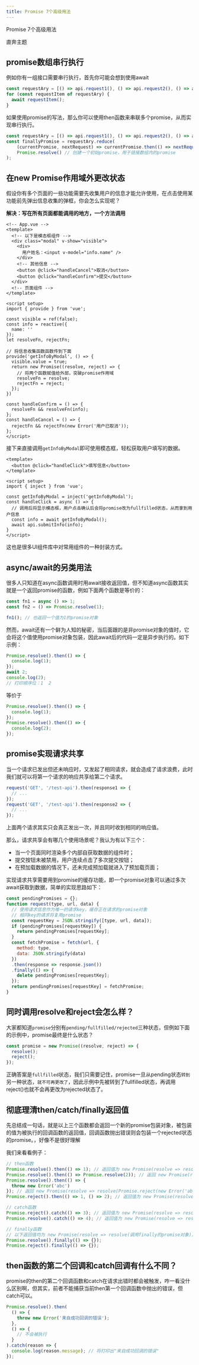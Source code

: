 ```yaml
---
title: Promise 7个高级用法
---
```

Promise 7个高级用法

直奔主题

## promise数组串行执行
例如你有一组接口需要串行执行，首先你可能会想到使用await

```js
const requestAry = [() => api.request1(), () => api.request2(), () => api.request3()];
for (const requestItem of requestAry) {
  await requestItem();
}
```
如果使用promise的写法，那么你可以使用then函数来串联多个promise，从而实现串行执行。
```js
const requestAry = [() => api.request1(), () => api.request2(), () => api.request3()];
const finallyPromise = requestAry.reduce(
    (currentPromise, nextRequest) => currentPromise.then(() => nextRequest()),
    Promise.resolve() // 创建一个初始promise，用于链接数组内的promise
);
```

## 在new Promise作用域外更改状态
假设你有多个页面的一些功能需要先收集用户的信息才能允许使用，在点击使用某功能前先弹出信息收集的弹框，你会怎么实现呢？

**解决：写在所有页面都能调用的地方，一个方法调用**

```vue
<!-- App.vue -->
<template>
  <!-- 以下是模态框组件 -->
  <div class="modal" v-show="visible">
    <div>
      用户姓名：<input v-model="info.name" />
    </div>
    <!-- 其他信息 -->
    <button @click="handleCancel">取消</button>
    <button @click="handleConfirm">提交</button>
  </div>
  <!-- 页面组件 -->
</template>

<script setup>
import { provide } from 'vue';

const visible = ref(false);
const info = reactive({
  name: ''
});
let resolveFn, rejectFn;

// 将信息收集函数函数传到下面
provide('getInfoByModal', () => {
  visible.value = true;
  return new Promise((resolve, reject) => {
    // 将两个函数赋值给外部，突破promise作用域
    resolveFn = resolve;
    rejectFn = reject;
  });
})

const handleConfirm = () => {
  resolveFn && resolveFn(info);
};
const handleCancel = () => {
  rejectFn && rejectFn(new Error('用户已取消'));
};
</script>
```
接下来直接调用`getInfoByModal`即可使用模态框，轻松获取用户填写的数据。
```vue
<template>
  <button @click="handleClick">填写信息</button>
</template>

<script setup>
import { inject } from 'vue';

const getInfoByModal = inject('getInfoByModal');
const handleClick = async () => {
  // 调用后将显示模态框，用户点击确认后会将promise改为fullfilled状态，从而拿到用户信息
  const info = await getInfoByModal();
  await api.submitInfo(info);
}
</script>
```
这也是很多UI组件库中对常用组件的一种封装方式。

## async/await的另类用法
很多人只知道在async函数调用时用await接收返回值，但不知道async函数其实就是一个返回promise的函数，例如下面两个函数是等价的：
```js
const fn1 = async () => 1;
const fn2 = () => Promise.resolve(1);

fn1(); // 也返回一个值为1的promise对象
```
然而，await还有一个鲜为人知的秘密，当后面跟的是非promise对象的值时，它会将这个值使用promise对象包装，因此await后的代码一定是异步执行的。如下示例：
```js
Promise.resolve().then(() => {
  console.log(1);
});
await 2;
console.log(2);
// 打印顺序位：1  2
```
等价于
```js
Promise.resolve().then(() => {
  console.log(1);
});
Promise.resolve().then(() => {
  console.log(2);
});
```

## promise实现请求共享
当一个请求已发出但还未响应时，又发起了相同请求，就会造成了请求浪费，此时我们就可以将第一个请求的响应共享给第二个请求。
```js
request('GET', '/test-api').then(response1 => {
  // ...
});
request('GET', '/test-api').then(response2 => {
  // ...
});
```
上面两个请求其实只会真正发出一次，并且同时收到相同的响应值。

那么，请求共享会有哪几个使用场景呢？我认为有以下三个：

- 当一个页面同时渲染多个内部自获取数据的组件时；
- 提交按钮未被禁用，用户连续点击了多次提交按钮；
- 在预加载数据的情况下，还未完成预加载就进入了预加载页面；

实现请求共享需要用到promise的缓存功能，即一个promise对象可以通过多次await获取到数据，简单的实现思路如下：
```js
const pendingPromises = {};
function request(type, url, data) {
  // 使用请求信息作为唯一的请求key，缓存正在请求的promise对象
  // 相同key的请求将复用promise
  const requestKey = JSON.stringify([type, url, data]);
  if (pendingPromises[requestKey]) {
    return pendingPromises[requestKey];
  }
  const fetchPromise = fetch(url, {
    method: type,
    data: JSON.stringify(data)
  })
  .then(response => response.json())
  .finally(() => {
    delete pendingPromises[requestKey];
  });
  return pendingPromises[requestKey] = fetchPromise;
}
```
## 同时调用resolve和reject会怎么样？
大家都知道`promise`分别有`pending/fullfilled/rejected`三种状态，但例如下面的示例中，promise最终是什么状态？

```js
const promise = new Promise((resolve, reject) => {
  resolve();
  reject();
});
```
正确答案是`fullfilled`状态，我们只需要记住，promise一旦从pending状态`转到`另一种状态，`就不可再更改了`，因此示例中先被转到了fullfilled状态，再调用reject()也就不会再更改为rejected状态了。

## 彻底理清then/catch/finally返回值
先总结成一句话，就是以上三个函数都会返回一个新的promise包装对象，被包装的值为被执行的回调函数的返回值，回调函数抛出错误则会包装一个rejected状态的promise。，好像不是很好理解

我们来看看例子：
```js
// then函数
Promise.resolve().then(() => 1); // 返回值为 new Promise(resolve => resolve(1))
Promise.resolve().then(() => Promise.resolve(2)); // 返回 new Promise(resolve => resolve(Promise.resolve(2)))
Promise.resolve().then(() => {
  throw new Error('abc')
}); // 返回 new Promise(resolve => resolve(Promise.reject(new Error('abc'))))
Promise.reject().then(() => 1, () => 2); // 返回值为 new Promise(resolve => resolve(2))

// catch函数
Promise.reject().catch(() => 3); // 返回值为 new Promise(resolve => resolve(3))
Promise.resolve().catch(() => 4); // 返回值为 new Promise(resolve => resolve(调用catch的promise对象))

// finally函数
// 以下返回值均为 new Promise(resolve => resolve(调用finally的promise对象))
Promise.resolve().finally(() => {});
Promise.reject().finally(() => {});
```

## then函数的第二个回调和catch回调有什么不同？
promise的then的第二个回调函数和catch在请求出错时都会被触发，咋一看没什么区别啊，但其实，前者不能捕获当前then第一个回调函数中抛出的错误，但catch可以。

```js
Promise.resolve().then(
  () => {
    throw new Error('来自成功回调的错误');
  },
  () => {
    // 不会被执行
  }
).catch(reason => {
  console.log(reason.message); // 将打印出"来自成功回调的错误"
});
```










